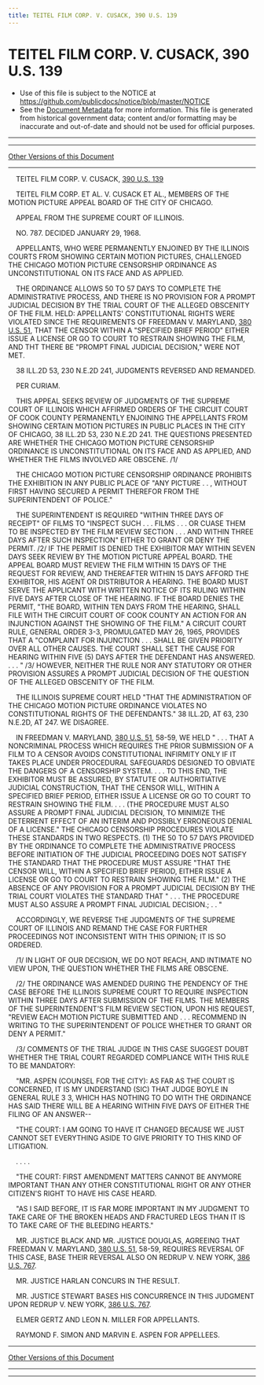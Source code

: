 ```yaml
---
title: TEITEL FILM CORP. V. CUSACK, 390 U.S. 139
---
```


# TEITEL FILM CORP. V. CUSACK, 390 U.S. 139

* Use of this file is subject to the NOTICE at https://github.com/publicdocs/notice/blob/master/NOTICE
* See the [Document Metadata](../../../index.md) for more information.
  This file is generated from historical government data; content and/or formatting may be inaccurate and out-of-date and should not be used for official purposes.

----------
----------

[Other Versions of this Document](https://publicdocs.github.io/go/links?ns=uslm-x&ref=%2Fus%2Fcourts%2Fscotus%2FusReporter%2F390%2F139)

----------

    TEITEL FILM CORP. V. CUSACK, [390 U.S. 139][/us/courts/scotus/usReporter/390/139]

    TEITEL FILM CORP. ET AL. V. CUSACK ET AL., MEMBERS OF THE MOTION PICTURE APPEAL BOARD OF THE CITY OF CHICAGO.

    APPEAL FROM THE SUPREME COURT OF ILLINOIS.

    NO. 787.  DECIDED JANUARY 29, 1968.

    APPELLANTS, WHO WERE PERMANENTLY ENJOINED BY THE ILLINOIS COURTS FROM SHOWING CERTAIN MOTION PICTURES, CHALLENGED THE CHICAGO MOTION PICTURE CENSORSHIP ORDINANCE AS UNCONSTITUTIONAL ON ITS FACE AND AS APPLIED.

    THE ORDINANCE ALLOWS 50 TO 57 DAYS TO COMPLETE THE ADMINISTRATIVE PROCESS, AND THERE IS NO PROVISION FOR A PROMPT JUDICIAL DECISION BY THE TRIAL COURT OF THE ALLEGED OBSCENITY OF THE FILM.  HELD: APPELLANTS' CONSTITUTIONAL RIGHTS WERE VIOLATED SINCE THE REQUIREMENTS OF FREEDMAN V. MARYLAND, [380 U.S. 51][/us/courts/scotus/usReporter/380/51], THAT THE CENSOR WITHIN A "SPECIFIED BRIEF PERIOD" EITHER ISSUE A LICENSE OR GO TO COURT TO RESTRAIN SHOWING THE FILM, AND THT THERE BE "PROMPT FINAL JUDICIAL DECISION," WERE NOT MET.

    38 ILL.2D 53, 230 N.E.2D 241, JUDGMENTS REVERSED AND REMANDED.

    PER CURIAM.

    THIS APPEAL SEEKS REVIEW OF JUDGMENTS OF THE SUPREME COURT OF ILLINOIS WHICH AFFIRMED ORDERS OF THE CIRCUIT COURT OF COOK COUNTY PERMANENTLY ENJOINING THE APPELLANTS FROM SHOWING CERTAIN MOTION PICTURES IN PUBLIC PLACES IN THE CITY OF CHICAGO, 38 ILL.2D 53, 230 N.E.2D 241.  THE QUESTIONS PRESENTED ARE WHETHER THE CHICAGO MOTION PICTURE CENSORSHIP ORDINANCE IS UNCONSTITUTIONAL ON ITS FACE AND AS APPLIED, AND WHETHER THE FILMS INVOLVED ARE OBSCENE.  /1/

    THE CHICAGO MOTION PICTURE CENSORSHIP ORDINANCE PROHIBITS THE EXHIBITION IN ANY PUBLIC PLACE OF "ANY PICTURE . . , WITHOUT FIRST HAVING SECURED A PERMIT THEREFOR FROM THE SUPERINTENDENT OF POLICE."

    THE SUPERINTENDENT IS REQUIRED "WITHIN THREE DAYS OF RECEIPT" OF FILMS TO "INSPECT SUCH . . . FILMS . . . OR CUASE THEM TO BE INSPECTED BY THE FILM REVIEW SECTION . . . AND WITHIN THREE DAYS AFTER SUCH INSPECTION" EITHER TO GRANT OR DENY THE PERMIT.  /2/  IF THE PERMIT IS DENIED THE EXHIBITOR MAY WITHIN SEVEN DAYS SEEK REVIEW BY THE MOTION PICTURE APPEAL BOARD.  THE APPEAL BOARD MUST REVIEW THE FILM WITHIN 15 DAYS OF THE REQUEST FOR REVIEW, AND THEREAFTER WITHIN 15 DAYS AFFORD THE EXHIBITOR, HIS AGENT OR DISTRIBUTOR A HEARING.  THE BOARD MUST SERVE THE APPLICANT WITH WRITTEN NOTICE OF ITS RULING WITHIN FIVE DAYS AFTER CLOSE OF THE HEARING.  IF THE BOARD DENIES THE PERMIT, "THE BOARD, WITHIN TEN DAYS FROM THE HEARING, SHALL FILE WITH THE CIRCUIT COURT OF COOK COUNTY AN ACTION FOR AN INJUNCTION AGAINST THE SHOWING OF THE FILM."  A CIRCUIT COURT RULE, GENERAL ORDER 3-3, PROMULGATED MAY 26, 1965, PROVIDES THAT A "COMPLAINT FOR INJUNCTION . . . SHALL BE GIVEN PRIORITY OVER ALL OTHER CAUSES.  THE COURT SHALL SET THE CAUSE FOR HEARING WITHIN FIVE (5) DAYS AFTER THE DEFENDANT HAS ANSWERED.  . . . " /3/  HOWEVER, NEITHER THE RULE NOR ANY STATUTORY OR OTHER PROVISION ASSURES A PROMPT JUDICIAL DECISION OF THE QUESTION OF THE ALLEGED OBSCENITY OF THE FILM.

    THE ILLINOIS SUPREME COURT HELD "THAT THE ADMINISTRATION OF THE CHICAGO MOTION PICTURE ORDINANCE VIOLATES NO CONSTITUTIONAL RIGHTS OF THE DEFENDANTS."  38 ILL.2D, AT 63, 230 N.E.2D, AT 247.  WE DISAGREE.

    IN FREEDMAN V. MARYLAND, [380 U.S. 51][/us/courts/scotus/usReporter/380/51], 58-59, WE HELD "  . . . THAT A NONCRIMINAL PROCESS WHICH REQUIRES THE PRIOR SUBMISSION OF A FILM TO A CENSOR AVOIDS CONSTITUTIONAL INFIRMITY ONLY IF IT TAKES PLACE UNDER PROCEDURAL SAFEGUARDS DESIGNED TO OBVIATE THE DANGERS OF A CENSORSHIP SYSTEM.  . . . TO THIS END, THE EXHIBITOR MUST BE ASSURED, BY STATUTE OR AUTHORITIATIVE JUDICIAL CONSTRUCTION, THAT THE CENSOR WILL, WITHIN A SPECIFIED BRIEF PERIOD, EITHER ISSUE A LICENSE OR GO TO COURT TO RESTRAIN SHOWING THE FILM.  . . . (THE PROCEDURE MUST ALSO ASSURE A PROMPT FINAL JUDICIAL DECISION, TO MINIMIZE THE DETERRENT EFFECT OF AN INTERIM AND POSSIBLY ERRONEOUS DENIAL OF A LICENSE."  THE CHICAGO CENSORSHIP PROCEDURES VIOLATE THESE STANDARDS IN TWO RESPECTS.  (1) THE 50 TO 57 DAYS PROVIDED BY THE ORDINANCE TO COMPLETE THE ADMINISTRATIVE PROCESS BEFORE INITIATION OF THE JUDICIAL PROCEEDING DOES NOT SATISFY THE STANDARD THAT THE PROCEDURE MUST ASSURE "THAT THE CENSOR WILL, WITHIN A SPECIFIED BRIEF PERIOD, EITHER ISSUE A LICENSE OR GO TO COURT TO RESTRAIN SHOWING THE FILM."  (2) THE ABSENCE OF ANY PROVISION FOR A PROMPT JUDICIAL DECISION BY THE TRIAL COURT VIOLATES THE STANDARD THAT " . . . THE PROCEDURE MUST ALSO ASSURE A PROMPT FINAL JUDICIAL DECISION.; . . "

    ACCORDINGLY, WE REVERSE THE JUDGMENTS OF THE SUPREME COURT OF ILLINOIS AND REMAND THE CASE FOR FURTHER PROCEEDINGS NOT INCONSISTENT WITH THIS OPINION; IT IS SO ORDERED.

    /1/  IN LIGHT OF OUR DECISION, WE DO NOT REACH, AND INTIMATE NO VIEW UPON, THE QUESTION WHETHER THE FILMS ARE OBSCENE.

    /2/  THE ORDINANCE WAS AMENDED DURING THE PENDENCY OF THE CASE BEFORE THE ILLINOIS SUPREME COURT TO REQUIRE INSPECTION WITHIN THREE DAYS AFTER SUBMISSION OF THE FILMS.  THE MEMBERS OF THE SUPERINTENDENT'S FILM REVIEW SECTION, UPON HIS REQUEST, "REVIEW EACH MOTION PICTURE SUBMITTED AND . . . RECOMMEND IN WRITING TO THE SUPERINTENDENT OF POLICE WHETHER TO GRANT OR DENY A PERMIT."

    /3/  COMMENTS OF THE TRIAL JUDGE IN THIS CASE SUGGEST DOUBT WHETHER THE TRIAL COURT REGARDED COMPLIANCE WITH THIS RULE TO BE MANDATORY:

    "MR. ASPEN (COUNSEL FOR THE CITY):  AS FAR AS THE COURT IS CONCERNED, IT IS MY UNDERSTAND (SIC) THAT JUDGE BOYLE IN GENERAL RULE 3 3, WHICH HAS NOTHING TO DO WITH THE ORDINANCE HAS SAID THERE WILL BE A HEARING WITHIN FIVE DAYS OF EITHER THE FILING OF AN ANSWER--

    "THE COURT:  I AM GOING TO HAVE IT CHANGED BECAUSE WE JUST CANNOT SET EVERYTHING ASIDE TO GIVE PRIORITY TO THIS KIND OF LITIGATION.

    .          .          .          .

    "THE COURT:  FIRST AMENDMENT MATTERS CANNOT BE ANYMORE IMPORTANT THAN ANY OTHER CONSTITUTIONAL RIGHT OR ANY OTHER CITIZEN'S RIGHT TO HAVE HIS CASE HEARD.

    "AS I SAID BEFORE, IT IS FAR MORE IMPORTANT IN MY JUDGMENT TO TAKE CARE OF THE BROKEN HEADS AND FRACTURED LEGS THAN IT IS TO TAKE CARE OF THE BLEEDING HEARTS."

    MR. JUSTICE BLACK AND MR. JUSTICE DOUGLAS, AGREEING THAT FREEDMAN V. MARYLAND, [380 U.S. 51][/us/courts/scotus/usReporter/380/51], 58-59, REQUIRES REVERSAL OF THIS CASE, BASE THEIR REVERSAL ALSO ON REDRUP V. NEW YORK, [386 U.S. 767][/us/courts/scotus/usReporter/386/767].

    MR. JUSTICE HARLAN CONCURS IN THE RESULT.

    MR. JUSTICE STEWART BASES HIS CONCURRENCE IN THIS JUDGMENT UPON REDRUP V. NEW YORK, [386 U.S. 767][/us/courts/scotus/usReporter/386/767].

    ELMER GERTZ AND LEON N. MILLER FOR APPELLANTS.

    RAYMOND F. SIMON AND MARVIN E. ASPEN FOR APPELLEES.

----------

[Other Versions of this Document](https://publicdocs.github.io/go/links?ns=uslm-x&ref=%2Fus%2Fcourts%2Fscotus%2FusReporter%2F390%2F139)

----------
----------

[/us/courts/scotus/usReporter/390/139]: https://publicdocs.github.io/go/links?ns=uslm-x&ref=%2Fus%2Fcourts%2Fscotus%2FusReporter%2F390%2F139
[/us/courts/scotus/usReporter/380/51]: https://publicdocs.github.io/go/links?ns=uslm-x&ref=%2Fus%2Fcourts%2Fscotus%2FusReporter%2F380%2F51
[/us/courts/scotus/usReporter/380/51]: https://publicdocs.github.io/go/links?ns=uslm-x&ref=%2Fus%2Fcourts%2Fscotus%2FusReporter%2F380%2F51
[/us/courts/scotus/usReporter/380/51]: https://publicdocs.github.io/go/links?ns=uslm-x&ref=%2Fus%2Fcourts%2Fscotus%2FusReporter%2F380%2F51
[/us/courts/scotus/usReporter/386/767]: https://publicdocs.github.io/go/links?ns=uslm-x&ref=%2Fus%2Fcourts%2Fscotus%2FusReporter%2F386%2F767
[/us/courts/scotus/usReporter/386/767]: https://publicdocs.github.io/go/links?ns=uslm-x&ref=%2Fus%2Fcourts%2Fscotus%2FusReporter%2F386%2F767


